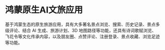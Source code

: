 # 鸿蒙原生AI文旅应用
基于鸿蒙生态的原生旅游应用，具有大多著名景点浏览、搜索、历史记录、景点多级评论、结合 AI 生成、旅游计划、3D 地图路径等功能，还具有诗词歌赋浏览、飞花令等文化传承内容，以及朋友圈、点赞评论、注册登录、景点收藏、浏览足迹等功能。

